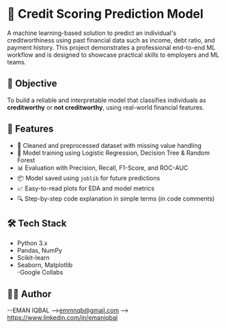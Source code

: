 # 🧠 Credit Scoring Prediction Model

A machine learning-based solution to predict an individual's creditworthiness using past financial data such as income, debt ratio, and payment history. This project demonstrates a professional end-to-end ML workflow and is designed to showcase practical skills to employers and ML teams.

## 🎯 Objective

To build a reliable and interpretable model that classifies individuals as **creditworthy** or **not creditworthy**, using real-world financial features.

## 🚀 Features

- 🧹 Cleaned and preprocessed dataset with missing value handling
- 🧠 Model training using Logistic Regression, Decision Tree & Random Forest
- 📊 Evaluation with Precision, Recall, F1-Score, and ROC-AUC
- 📦 Model saved using `joblib` for future predictions
- 📈 Easy-to-read plots for EDA and model metrics
- 🔍 Step-by-step code explanation in simple terms (in code comments)

## 🛠 Tech Stack

- Python 3.x  
- Pandas, NumPy  
- Scikit-learn  
- Seaborn, Matplotlib  
-Google Collabs

## 👨‍💻 Author

--EMAN IQBAL
  -->emmnqb@gmail.com
  --> https://www.linkedin.com/in/emaniqbal
